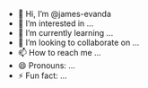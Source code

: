 - 👋 Hi, I’m @james-evanda
- 👀 I’m interested in ...
- 🌱 I’m currently learning ...
- 💞️ I’m looking to collaborate on ...
- 📫 How to reach me ...
- 😄 Pronouns: ...
- ⚡ Fun fact: ...

<!---
james-evanda/james-evanda is a ✨ special ✨ repository because its `README.md` (this file) appears on your GitHub profile.
You can click the Preview link to take a look at your changes.
--->
